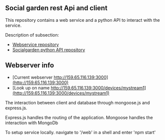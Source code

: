 ## Social garden rest Api and client
This repository contains a web service and a python API to interact with the service.

Description of subsection:

* [Webservice repository](https://github.com/RohlederCPH/socialgardenweb)
* [Socialgarden python API repository](https://github.com/RohlederCPH/socialgardenapi)


## Webserver info
* [Current webserver http://159.65.116.139:3000](http://159.65.116.139:3000)
* [Look up on name http://159.65.116.139:3000/devices/mystream1](http://159.65.116.139:3000/devices/mystream1)

The interaction between client and database through mongoose.js and express.js.

Express.js handles the routing of the application.
Mongoose handles the interaction with MongoDb

To setup service locally. navigate to '/web' in a shell and enter 'npm start'

